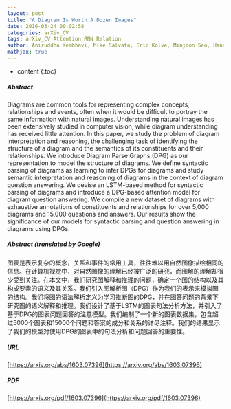 ```yaml
---
layout: post
title: "A Diagram Is Worth A Dozen Images"
date: 2016-03-24 00:02:58
categories: arXiv_CV
tags: arXiv_CV Attention RNN Relation
author: Aniruddha Kembhavi, Mike Salvato, Eric Kolve, Minjoon Seo, Hannaneh Hajishirzi, Ali Farhadi
mathjax: true
---
```


* content
{:toc}

##### Abstract
Diagrams are common tools for representing complex concepts, relationships and events, often when it would be difficult to portray the same information with natural images. Understanding natural images has been extensively studied in computer vision, while diagram understanding has received little attention. In this paper, we study the problem of diagram interpretation and reasoning, the challenging task of identifying the structure of a diagram and the semantics of its constituents and their relationships. We introduce Diagram Parse Graphs (DPG) as our representation to model the structure of diagrams. We define syntactic parsing of diagrams as learning to infer DPGs for diagrams and study semantic interpretation and reasoning of diagrams in the context of diagram question answering. We devise an LSTM-based method for syntactic parsing of diagrams and introduce a DPG-based attention model for diagram question answering. We compile a new dataset of diagrams with exhaustive annotations of constituents and relationships for over 5,000 diagrams and 15,000 questions and answers. Our results show the significance of our models for syntactic parsing and question answering in diagrams using DPGs.

##### Abstract (translated by Google)
图表是表示复杂的概念，关系和事件的常用工具，往往难以用自然图像描绘相同的信息。在计算机视觉中，对自然图像的理解已经被广泛的研究，而图解的理解却很少受到关注。在本文中，我们研究图解释和推理的问题，确定一个图的结构以及其构成要素的语义及其关系。我们引入图解析图（DPG）作为我们的表示来模拟图的结构。我们将图的语法解析定义为学习推断图的DPG，并在图答问题的背景下研究图的语义解释和推理。我们设计了基于LSTM的图表句法分析方法，并引入了基于DPG的图表问题回答的注意模型。我们编制了一个新的图表数据集，包含超过5000个图表和15000个问题和答案的成分和关系的详尽注释。我们的结果显示了我们的模型对使用DPG的图表中的句法分析和问题回答的重要性。

##### URL
[https://arxiv.org/abs/1603.07396](https://arxiv.org/abs/1603.07396)

##### PDF
[https://arxiv.org/pdf/1603.07396](https://arxiv.org/pdf/1603.07396)

